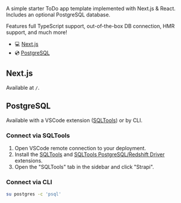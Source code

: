 A simple starter ToDo app template implemented with Next.js & React.
Includes an optional PostgreSQL database.

Features full TypeScript support, out-of-the-box DB connection, HMR support, and much more!

- 💻 [Next.js](https://nextjs.org)
- 💿 [PostgreSQL](https://www.postgresql.org)

## Next.js

Available at `/`.

## PostgreSQL

Available with a VSCode extension ([SQLTools](https://marketplace.visualstudio.com/items?itemName=mtxr.sqltools)) or by CLI.

### Connect via SQLTools

1. Open VSCode remote connection to your deployment.
2. Install the [SQLTools](https://marketplace.visualstudio.com/items?itemName=mtxr.sqltools) and [SQLTools PostgreSQL/Redshift Driver](https://marketplace.visualstudio.com/items?itemName=mtxr.sqltools-driver-pg) extensions.
3. Open the "SQLTools" tab in the sidebar and click "Strapi".

### Connect via CLI

```bash
su postgres -c 'psql'
```
